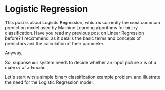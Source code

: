 # Logistic Regression

This post is about Logistic Regression, which is currently the most commom prediction model used by Machine Learning algorithms for binary classification. 
Have you read my previous post on Linear Regression before? I recommend, as it details the basic terms and concepts of predictors and the calculation of their parameter.

Anyway, 

So, suppose our system needs to decide whether an input picture x is of a male or of a female.




Let's start with a simple binary classification example problem, and illustrate the need for the Logistic Regression model.

